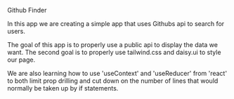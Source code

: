 Github Finder

In this app we are creating a simple app that uses Githubs api to search for users.

The goal of this app is to properly use a public api to display the data we want. The second goal is to properly use tailwind.css and daisy.ui to style our page. 

We are also learning how to use 'useContext' and 'useReducer' from 'react' to both limit prop drilling and cut down on the number of lines that would normally be taken up by if statements.
